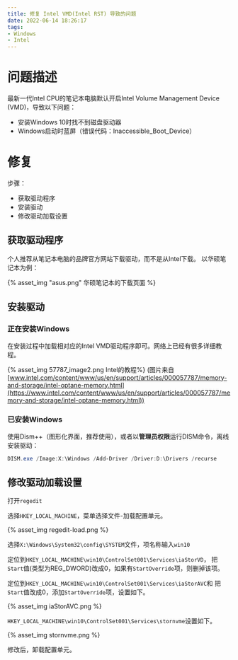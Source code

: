 ```yaml
---
title: 修复 Intel VMD(Intel RST) 导致的问题
date: 2022-06-14 18:26:17
tags:
- Windows
- Intel
---
```


# 问题描述

最新一代Intel CPU的笔记本电脑默认开启Intel Volume Management Device (VMD)，导致以下问题：

- 安装Windows 10时找不到磁盘驱动器
- Windows启动时蓝屏（错误代码：Inaccessible_Boot_Device）

# 修复

步骤：

- 获取驱动程序
- 安装驱动
- 修改驱动加载设置

<!-- more -->

## 获取驱动程序

个人推荐从笔记本电脑的品牌官方网站下载驱动，而不是从Intel下载。
以华硕笔记本为例：

{% asset_img "asus.png" 华硕笔记本的下载页面 %}

## 安装驱动

### 正在安装Windows

在安装过程中加载相对应的Intel VMD驱动程序即可。网络上已经有很多详细教程。

{% asset_img 57787_image2.png Intel的教程%}
(图片来自 [www.intel.com/content/www/us/en/support/articles/000057787/memory-and-storage/intel-optane-memory.html](https://www.intel.com/content/www/us/en/support/articles/000057787/memory-and-storage/intel-optane-memory.html))

### 已安装Windows

使用Dism++（图形化界面，推荐使用），或者以**管理员权限**运行DISM命令，离线安装驱动：

```powershell
DISM.exe /Image:X:\Windows /Add-Driver /Driver:D:\Drivers /recurse
```

## 修改驱动加载设置

打开`regedit`

选择`HKEY_LOCAL_MACHINE`，菜单选择文件-加载配置单元。

{% asset_img regedit-load.png %}

选择`X:\Windows\System32\config\SYSTEM`文件，项名称输入`win10`

定位到`HKEY_LOCAL_MACHINE\win10\ControlSet001\Services\iaStorVD`，
把`Start`值(类型为REG_DWORD)改成0，如果有`StartOverride`项，则删掉该项。

定位到`HKEY_LOCAL_MACHINE\win10\ControlSet001\Services\iaStorAVC`和
把`Start`值改成0，添加`StartOverride`项，设置如下。

{% asset_img iaStorAVC.png %}


`HKEY_LOCAL_MACHINE\win10\ControlSet001\Services\stornvme`设置如下。

{% asset_img stornvme.png %}

修改后，卸载配置单元。
